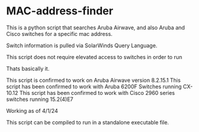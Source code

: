 # MAC-address-finder

This is a python script that searches Aruba Airwave, and also Aruba and Cisco switches for a specific mac address.

Switch information is pulled via SolarWinds Query Language.

This script does not require elevated access to switches in order to run

Thats basically it.


This script is confirmed to work on Aruba Airwave version 8.2.15.1
This script has been confirmed to work with Aruba 6200F Switches running CX-10.12
This script has been confirmed to work with Cisco 2960 series switches running 15.2(4)E7

Working as of 4/1/24


This script can be compiled to run in a standalone executable file.

